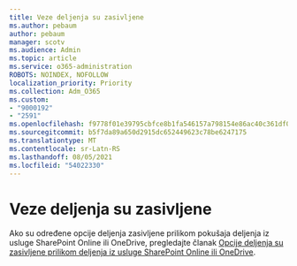 ```yaml
---
title: Veze deljenja su zasivljene
ms.author: pebaum
author: pebaum
manager: scotv
ms.audience: Admin
ms.topic: article
ms.service: o365-administration
ROBOTS: NOINDEX, NOFOLLOW
localization_priority: Priority
ms.collection: Adm_O365
ms.custom:
- "9000192"
- "2591"
ms.openlocfilehash: f9778f01e39795cbfce8b1fa546157a798154e86ac40c361df041edbd2797c2d
ms.sourcegitcommit: b5f7da89a650d2915dc652449623c78be6247175
ms.translationtype: MT
ms.contentlocale: sr-Latn-RS
ms.lasthandoff: 08/05/2021
ms.locfileid: "54022330"
---
```

# <a name="sharing-links-are-grayed-out"></a>Veze deljenja su zasivljene

Ako su određene opcije deljenja zasivljene prilikom pokušaja deljenja iz usluge SharePoint Online ili OneDrive, pregledajte članak [Opcije deljenja su zasivljene prilikom deljenja iz usluge SharePoint Online ili OneDrive](https://docs.microsoft.com/sharepoint/support/administration/sharing-options-grayed-out-when-sharing-from-sharepoint-online-or-onedrive).
